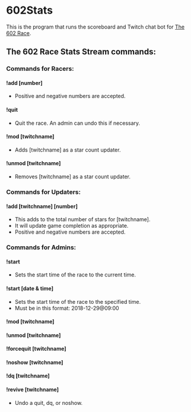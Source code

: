 # 602Stats
This is the program that runs the scoreboard and Twitch chat bot for [The 602 Race](https://docs.google.com/spreadsheets/d/1ludkWzuN0ZzMh9Bv1gq9oQxMypttiXkg6AEFvxy_gZk/).


## The 602 Race Stats Stream commands:

### **Commands for Racers:**
#### !add [number]
- Positive and negative numbers are accepted.

#### !quit
- Quit the race. An admin can undo this if necessary.

#### !mod [twitchname]
- Adds [twitchname] as a star count updater.

#### !unmod [twitchname]
- Removes [twitchname] as a star count updater.

### **Commands for Updaters:**
#### !add [twitchname] [number]
- This adds to the total number of stars for [twitchname]. 
- It will update game completion as appropriate. 
- Positive and negative numbers are accepted.

### **Commands for Admins:**
#### !start
- Sets the start time of the race to the current time. 
#### !start [date & time]
- Sets the start time of the race to the specified time.
- Must be in this format: 2018-12-29@09:00

#### !mod [twitchname]
#### !unmod [twitchname]

#### !forcequit [twitchname]
#### !noshow [twitchname]
#### !dq [twitchname]

#### !revive [twitchname]
- Undo a quit, dq, or noshow.
